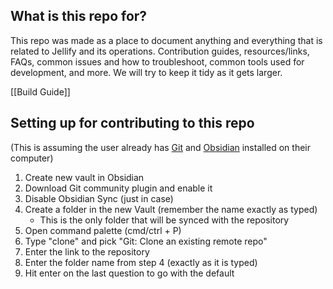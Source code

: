 
## What is this repo for?
This repo was made as a place to document anything and everything that is related to Jellify and its operations. Contribution guides, resources/links, FAQs, common issues and how to troubleshoot, common tools used for development, and more. We will try to keep it tidy as it gets larger.

[[Build Guide]]

## Setting up for contributing to this repo

(This is assuming the user already has [Git](https://git-scm.com/) and [Obsidian](https://obsidian.md/) installed on their computer)
1. Create new vault in Obsidian
2. Download Git community plugin and enable it
3. Disable Obsidian Sync (just in case)
4. Create a folder in the new Vault (remember the name exactly as typed)
	- This is the only folder that will be synced with the repository
5. Open command palette (cmd/ctrl + P)
6. Type "clone" and pick "Git: Clone an existing remote repo"
7. Enter the link to the repository
8. Enter the folder name from step 4 (exactly as it is typed)
9. Hit enter on the last question to go with the default
